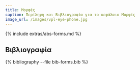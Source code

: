 ```yaml
---
title: Μορφές 
caption: Περίληψη και Βιβλιογραφία για το κεφάλαιο Μορφές 
image_url: /images/vpl-eye-phone.jpg
---
```


{% include extras/abs-forms.md %}

## Βιβλιογραφία

{% bibliography --file bib-forms.bib %}


